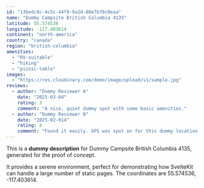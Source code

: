 ```yaml
---
id: "13bedc9c-4c5c-44f9-9a2d-80e7b78c0eaa"
name: "Dummy Campsite British Columbia 4135"
latitude: 55.574536
longitude: -117.403614
continent: "north-america"
country: "canada"
region: "british-columbia"
amenities:
  - "RV-suitable"
  - "hiking"
  - "picnic-table"
images:
  - "https://res.cloudinary.com/demo/image/upload/v1/sample.jpg"
reviews:
  - author: "Dummy Reviewer A"
    date: "2025-03-04"
    rating: 3
    comment: "A nice, quiet dummy spot with some basic amenities."
  - author: "Dummy Reviewer B"
    date: "2025-02-014"
    rating: 4
    comment: "Found it easily. GPS was spot on for this dummy location."
---
```


This is a **dummy description** for Dummy Campsite British Columbia 4135, generated for the proof of concept.

It provides a serene environment, perfect for demonstrating how SvelteKit can handle a large number of static pages. The coordinates are 55.574536, -117.403614.
